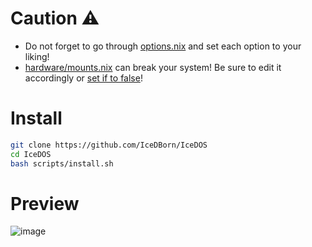 # Caution ⚠️

- Do not forget to go through [options.nix](https://github.com/IceDBorn/IceDOS/blob/main/.nix) and set each option to your liking!
- [hardware/mounts.nix](https://github.com/IceDBorn/IceDOS/blob/main/hardware/mounts.nix) can break your system! Be sure to edit it accordingly or [set if to false](https://github.com/IceDBorn/IceDOS/blob/087d7884d501f5660e8368ed349561c2d83ddf04/.nix#L310)!

# Install

```bash
git clone https://github.com/IceDBorn/IceDOS
cd IceDOS
bash scripts/install.sh
```

# Preview

![image](https://github.com/IceDBorn/IceDOS/assets/51162078/80e89e81-9a2a-4ca6-807c-91d925204a8a)
